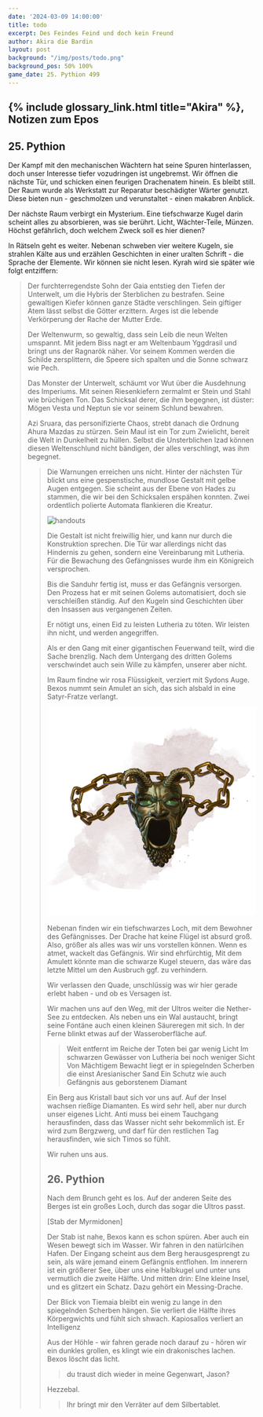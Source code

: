 ```yaml
---
date: '2024-03-09 14:00:00'
title: todo
excerpt: Des Feindes Feind und doch kein Freund
author: Akira die Bardin
layout: post
background: "/img/posts/todo.png"
background_pos: 50% 100%
game_date: 25. Pythion 499
---
```


## {% include glossary_link.html title="Akira" %}, Notizen zum Epos

## 25. Pythion

Der Kampf mit den mechanischen Wächtern hat seine Spuren hinterlassen, doch unser Interesse tiefer vozudringen ist ungebremst. Wir öffnen die nächste Tür, und schicken einen feurigen Drachenatem hinein. Es bleibt still. Der Raum wurde als Werkstatt zur Reparatur beschädigter Wärter genutzt. Diese bieten nun - geschmolzen und verunstaltet - einen makabren Anblick.

Der nächste Raum verbirgt ein Mysterium. Eine tiefschwarze Kugel darin scheint alles zu absorbieren, was sie berührt. Licht, Wächter-Teile, Münzen. Höchst gefährlich, doch welchem Zweck soll es hier dienen?

In Rätseln geht es weiter. Nebenan schweben vier weitere Kugeln, sie strahlen Kälte aus und erzählen Geschichten in einer uralten Schrift - die Sprache der Elemente. Wir können sie nicht lesen. Kyrah wird sie später wie folgt entziffern:

<blockquote class=”TODO”>Der furchterregendste Sohn der Gaia entstieg den Tiefen der Unterwelt, um die Hybris der Sterblichen zu bestrafen. Seine gewaltigen Kiefer können ganze Städte verschlingen. Sein giftiger Atem lässt selbst die Götter erzittern. Arges ist die lebende Verkörperung der Rache der Mutter Erde.

Der Weltenwurm, so gewaltig, dass sein Leib die neun Welten umspannt. Mit jedem Biss nagt er am Weltenbaum Yggdrasil und bringt uns der Ragnarök näher. Vor seinem Kommen werden die Schilde zersplittern, die Speere sich spalten und die Sonne schwarz wie Pech.

Das Monster der Unterwelt, schäumt vor Wut über die Ausdehnung des Imperiums. Mit seinen Riesenkiefern zermalmt er Stein und Stahl wie brüchigen Ton. Das Schicksal derer, die ihm begegnen, ist düster: Mögen Vesta und Neptun sie vor seinem Schlund bewahren.

Azi Sruara, das personifizierte Chaos, strebt danach die Ordnung Ahura Mazdas zu stürzen. Sein Maul ist ein Tor zum Zwielicht, bereit die Welt in Dunkelheit zu hüllen. Selbst die Unsterblichen Izad können diesen Weltenschlund nicht bändigen, der alles verschlingt, was ihm begegnet.<blockquote>

Die Warnungen erreichen uns nicht. Hinter der nächsten Tür blickt uns eine gespenstische, mundlose Gestalt mit gelbe Augen entgegen. Sie scheint aus der Ebene von Hades zu stammen, die wir bei den Schicksalen erspähen konnten. Zwei ordentlich polierte Automata flankieren die Kreatur.

![handouts](/img/posts/foo.png)



Die Gestalt ist nicht freiwillig hier, und kann nur durch die Konstruktion sprechen. Die Tür war allerdings nicht das Hindernis zu gehen, sondern eine Vereinbarung mit Lutheria. Für die Bewachung des Gefängnisses wurde ihm ein Königreich versprochen.

Bis die Sanduhr fertig ist, muss er das Gefängnis versorgen. Den Prozess hat er mit seinen Golems automatisiert, doch sie verschleißen ständig. Auf den Kugeln sind Geschichten über den Insassen aus vergangenen Zeiten. 

Er nötigt uns, einen Eid zu leisten Lutheria zu töten. Wir leisten ihn nicht, und werden angegriffen. 


Als er den Gang mit einer gigantischen Feuerwand teilt, wird die Sache brenzlig. Nach dem Untergang des dritten Golems verschwindet auch sein Wille zu kämpfen, unserer aber nicht.

Im Raum findne wir rosa Flüssigkeit, verziert mit Sydons Auge. Bexos nummt sein Amulet an sich, das sich alsbald in eine Satyr-Fratze verlangt.

![Fratze](/img/posts/fratze.png)

Nebenan finden wir ein tiefschwarzes Loch, mit dem Bewohner des Gefängnisses. Der Drache hat keine Flügel ist absurd groß. Also, größer als alles was wir uns vorstellen können. Wenn es atmet, wackelt das Gefängnis. Wir sind ehrfürchtig,
Mit dem Amulett könnte man die schwarze Kugel steuern, das wäre das letzte Mittel um den Ausbruch ggf. zu verhindern. 

Wir verlassen den Quade, unschlüssig was wir hier gerade erlebt haben - und ob es Versagen ist.

 
Wir machen uns auf den Weg, mit der Ultros weiter die Nether-See zu entdecken. Als neben uns ein Wal austaucht, bringt seine Fontäne auch einen kleinen Säureregen mit sich. In der Ferne blinkt etwas auf der Wasseroberfläche auf. 

> Weit entfernt im Reiche der Toten bei gar wenig Licht
> Im schwarzen Gewässer von Lutheria bei noch weniger Sicht
> Von Mächtigem Bewacht liegt er in spiegelnden Scherben die einst Aresianischer Sand
> Ein Schutz wie auch Gefängnis aus geborstenem Diamant


Ein Berg aus Kristall baut sich vor uns auf. Auf der Insel wachsen rießige Diamanten. Es wird sehr hell, aber nur durch unser eigenes Licht. Anti muss bei einem Tauchgang herausfinden, dass das Wasser nicht sehr bekommlich ist. Er wird zum Bergzwerg, und darf für den restlichen Tag herausfinden, wie sich Timos so fühlt.

Wir ruhen uns aus.

## 26. Pythion

Nach dem Brunch geht es los. Auf der anderen Seite des Berges ist ein großes Loch, durch das sogar die Ultros passt.

[Stab der Myrmidonen]

Der Stab ist nahe, Bexos kann es schon spüren. Aber auch ein Wesen bewegt sich im Wasser. Wir fahren in den natürlcihen Hafen. Der Eingang scheint aus dem Berg herausgesprengt zu sein, als wäre jemand einem Gefängnis entflohen. Im innerern ist ein größerer See, über uns eine Halbkugel und unter uns vermutlich die zweite Hälfte. Und mitten drin: EIne kleine Insel, und es glitzert ein Schatz. Dazu gehört ein Messing-Drache.

Der Blick von Tiemaia bleibt ein wenig zu lange in den spiegelnden Scherben hängen. Sie verliert die Hälfte ihres Körpergwichts und fühlt sich shwach. Kapiosallos verliert an Intelligenz

Aus der Höhle - wir fahren gerade noch darauf zu - hören wir ein dunkles grollen, es klingt wie ein drakonisches lachen. Bexos löscht das licht.

> du traust dich wieder in meine Gegenwart, Jason?

Hezzebal.

> Ihr bringt mir den Verräter auf dem Silbertablet.

<!--
beim blick auf spiegel: bexos wisdom check geschafft, kapiosallos + Tiameia failed, timos schaut aufs wasser
-->

<!--
Die Amazonen sind mit der Halbinsel Aresia in Verbindung, 
Narsus für viele aresianer ein spielzeug der königin.
Chondrus: beim "träumer", also der richtung ohne sterne, finden wir die nether seee)
Chondrus: Von der Insel der Verdammnis in der dunklen See kann man manchmal auf Lutheria treffen. 
-->
